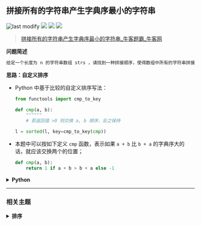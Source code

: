 ## 拼接所有的字符串产生字典序最小的字符串
<!--START_SECTION:badge-->

![last modify](https://img.shields.io/static/v1?label=last%20modify&message=2025-07-08%2016%3A53%3A13&label_color=gray&color=thistle&style=flat-square)
[![](https://img.shields.io/static/v1?label=&message=%E4%B8%AD%E7%AD%89&label_color=gray&color=yellow&style=flat-square)](../../../README.md#中等)
[![](https://img.shields.io/static/v1?label=&message=%E7%89%9B%E5%AE%A2&label_color=gray&color=green&style=flat-square)](../../../README.md#牛客)
[![](https://img.shields.io/static/v1?label=&message=%E6%8E%92%E5%BA%8F&label_color=gray&color=blue&style=flat-square)](../../../README.md#排序)

<!--END_SECTION:badge-->
<!--info
tags: [排序]
source: 牛客
level: 中等
number: '0085'
name: 拼接所有的字符串产生字典序最小的字符串
companies: []
-->

> [拼接所有的字符串产生字典序最小的字符串_牛客题霸_牛客网](https://www.nowcoder.com/practice/f1f6a1a1b6f6409b944f869dc8fd3381)

<summary><b>问题简述</b></summary>

```txt
给定一个长度为 n 的字符串数组 strs ，请找到一种拼接顺序，使得数组中所有的字符串拼接起来组成的字符串是所有拼接方案中字典序最小的，并返回这个拼接后的字符串。
```

<!-- 
<details><summary><b>详细描述</b></summary>

```txt
```

</details>
-->


<!-- <div align="center"><img src="../../../_assets/xxx.png" height="300" /></div> -->

<summary><b>思路：自定义排序</b></summary>

- Python 中基于比较的自定义排序写法：

    ```python
    from functools import cmp_to_key

    def cmp(a, b):
        """"""
        # 若返回值 >0 则交换 a, b 顺序，反之保持
    
    l = sorted(l, key=cmp_to_key(cmp))
    ```
- 本题中可以按如下定义 `cmp` 函数，表示如果 `a + b` 比 `b + a` 的字典序大的话，就应该交换两个的位置；
    ```python
    def cmp(a, b):
        return 1 if a + b > b + a else -1
    ```

<details><summary><b>Python</b></summary>

```python
class Solution:
    def minString(self , strs: List[str]) -> str:
        from functools import cmp_to_key
        
        key = cmp_to_key(lambda a, b: 1 if a + b > b + a else -1)
        ss = sorted(strs, key=key)
        return ''.join(ss)
```

</details>


<!--START_SECTION:relate-->

---

### 相关主题

<details><summary><b>排序</b></summary>

> [[中等, LeetCode] 三数之和 🔥](../../2021/10/LeetCode_0015_中等_三数之和.md)  
> [[中等, LeetCode] 数组中的第K个最大元素 🔥](../10/LeetCode_0215_中等_数组中的第K个最大元素.md)  
> [[中等, 剑指Offer2] 数组中的第K大的数字](../09/剑指Offer2_076_中等_数组中的第K大的数字.md)  
> [[中等, 剑指Offer] 把数组排成最小的数](../../2021/12/剑指Offer_4500_中等_把数组排成最小的数.md)  
> [[中等, 牛客] 合并区间](../02/牛客_0037_中等_合并区间.md)  
> [[中等, 牛客] 字符串出现次数的TopK问题](牛客_0097_中等_字符串出现次数的TopK问题.md)  
> [[中等, 牛客] 寻找第K大](牛客_0088_中等_寻找第K大.md)  
> [[中等, 牛客] 数组中的逆序对](../05/牛客_0118_中等_数组中的逆序对.md)  
> [[中等, 牛客] 最大数](牛客_0111_中等_最大数.md)  
> [[中等, 牛客] 最小的K个数](../05/牛客_0119_中等_最小的K个数.md)  
  > 
> [[简单, 剑指Offer] 扑克牌中的顺子](../01/剑指Offer_6100_简单_扑克牌中的顺子.md)  
> [[简单, 剑指Offer] 数组中出现次数超过一半的数字（摩尔投票） 🔥](../../2021/12/剑指Offer_3900_简单_数组中出现次数超过一半的数字（摩尔投票）.md)  
> [[简单, 剑指Offer] 最小的k个数（partition操作） 🔥](../../2021/12/剑指Offer_4000_简单_最小的k个数（partition操作）.md)  
> [[简单, 牛客] 三个数的最大乘积](牛客_0106_简单_三个数的最大乘积.md)  
> [[简单, 程序员面试金典] 判定字符是否唯一](../09/程序员面试金典_0101_简单_判定字符是否唯一.md)  
  > 

</details>

<!--END_SECTION:relate-->